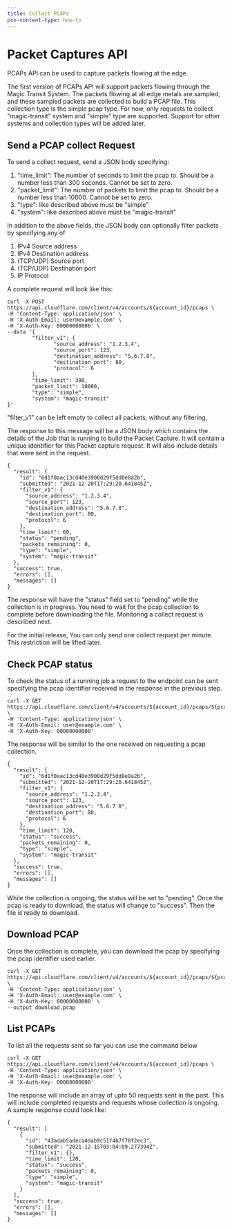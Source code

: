 ```yaml
---
title: Collect PCAPs
pcx-content-type: how-to
---
```


# Packet Captures API

PCAPs API can be used to capture packets flowing at the edge.

The first version of PCAPs API will support packets flowing through the Magic Transit System. The packets flowing at all edge metals are sampled, and these sampled packets are collected to build a PCAP file. This collection type is the simple pcap type. For now, only requests to collect "magic-transit" system and "simple" type are supported. Support for other systems and collection types will be added later.

## Send a PCAP collect Request

To send a collect request, send a JSON body specifying:

1. "time_limit": The number of seconds to limit the pcap to. Should be a number less than 300 seconds. Cannot be set to zero.
1. "packet_limit": The number of packets to limit the pcap to. Should be a number less than 10000. Cannot be set to zero.
1. "type": like described above must be "simple"
1. "system": like described above must be "magic-transit"

In addition to the above fields, the JSON body can optionally filter packets by specifying any of
1. IPv4 Source address
2. IPv4 Destination address
3. (TCP/UDP) Source port
4. (TCP/UDP) Destination port
5. IP Protocol

A complete request will look like this:
```
curl -X POST https://api.cloudflare.com/client/v4/accounts/${account_id}/pcaps \
-H 'Content-Type: application/json' \
-H 'X-Auth-Email: user@example.com' \
-H 'X-Auth-Key: 00000000000' \
--data '{
        "filter_v1": {
               "source_address": "1.2.3.4",
               "source_port": 123,
               "destination_address": "5.6.7.8",
               "destination_port": 80,
               "protocol": 6
        },
        "time_limit": 300,
        "packet_limit": 10000,
        "type": "simple",
        "system": "magic-transit"
}'
```
"filter_v1" can be left empty to collect all packets, without any filtering.



The response to this message will be a JSON body which contains the details of the Job that is running to build the Packet Capture. It will contain a unique identifier for this Packet capture request. It will also include details that were sent in the request.
```
{
  "result": {
    "id": "6d1f0aac13cd40e3900d29f5dd0e8a2b",
    "submitted": "2021-12-20T17:29:20.641845Z",
    "filter_v1": {
      "source_address": "1.2.3.4",
      "source_port": 123,
      "destination_address": "5.6.7.8",
      "destination_port": 80,
      "protocol": 6
    },
    "time_limit": 60,
    "status": "pending",
    "packets_remaining": 0,
    "type": "simple",
    "system": "magic-transit"
  },
  "success": true,
  "errors": [],
  "messages": []
}
```
The response will have the "status" field set to "pending" while the collection is in progress. You need to wait for the pcap collection to complete before downloading the file. Monitoring a collect request is described next.

For the initial release, You can only send one collect request per minute. This restriction will be lifted later.

## Check PCAP status
To check the status of a running job a request to the endpoint can be sent specifying the pcap identifier received in the response in the previous step.
```
curl -X GET https://api.cloudflare.com/client/v4/accounts/${account_id}/pcaps/${pcap_id} \
-H 'Content-Type: application/json' \
-H 'X-Auth-Email: user@example.com' \
-H 'X-Auth-Key: 00000000000'
```
The response will be similar to the one received on requesting a pcap collection.
```
{
  "result": {
    "id": "6d1f0aac13cd40e3900d29f5dd0e8a2b",
    "submitted": "2021-12-20T17:29:20.641845Z",
    "filter_v1": {
      "source_address": "1.2.3.4",
      "source_port": 123,
      "destination_address": "5.6.7.8",
      "destination_port": 80,
      "protocol": 6
    },
    "time_limit": 120,
    "status": "success",
    "packets_remaining": 0,
    "type": "simple",
    "system": "magic-transit"
  },
  "success": true,
  "errors": [],
  "messages": []
}
```
While the collection is ongoing, the status will be set to "pending". Once the pcap is ready to download, the status will change to "success".  Then the file is ready to download.

## Download PCAP
Once the collection is complete, you can download the pcap by specifying the pcap identifier used earlier.
```
curl -X GET https://api.cloudflare.com/client/v4/accounts/${account_id}/pcaps/${pcap_id}/download \
-H 'Content-Type: application/json' \
-H 'X-Auth-Email: user@example.com' \
-H 'X-Auth-Key: 00000000000' \
--output download.pcap
```


## List PCAPs
To list all the requests sent so far you can use the command below
```
curl -X GET https://api.cloudflare.com/client/v4/accounts/${account_id}/pcaps \
-H 'Content-Type: application/json' \
-H 'X-Auth-Email: user@example.com' \
-H 'X-Auth-Key: 00000000000'
```

The response will include an array of upto 50 requests sent in the past. This will include completed requests and requests whose collection is ongoing. A sample response could look like:
```
{
  "result": [
    {
      "id": "43adab5adeca4dab9c51f4b7f70f2ec3",
      "submitted": "2021-12-15T03:04:09.277394Z",
      "filter_v1": {},
      "time_limit": 120,
      "status": "success",
      "packets_remaining": 0,
      "type": "simple",
      "system": "magic-transit"
    }
  ],
  "success": true,
  "errors": [],
  "messages": []
}
```

